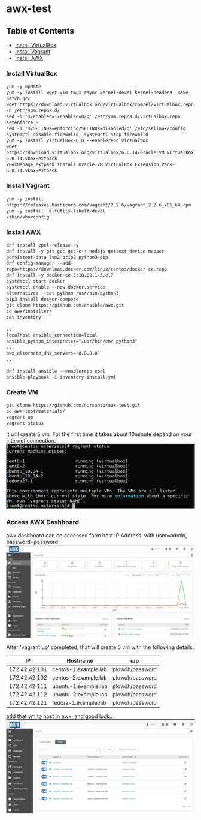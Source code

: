 # awx-test
 
## Table of Contents
* [Install VirtualBox](#Install-VirtualBox)
* [Install Vagrant](#Install-Vagrant)
* [Install AWX](#Install-AWX)

### Install VirtualBox
	yum -y update
	yum -y install wget vim tmux rsync kernel-devel kernel-headers  make patch gcc
	wget https://download.virtualbox.org/virtualbox/rpm/el/virtualbox.repo -P /etc/yum.repos.d/
	sed -i 's/enabled=1/enabled=0/g' /etc/yum.repos.d/virtualbox.repo
	setenforce 0
	sed -i 's/SELINUX=enforcing/SELINUX=disabled/g' /etc/selinux/config
	systemctl disable firewalld; systemctl stop firewalld
	yum -y install VirtualBox-6.0 --enablerepo virtualbox
	wget https://download.virtualbox.org/virtualbox/6.0.14/Oracle_VM_VirtualBox_Extension_Pack-6.0.14.vbox-extpack
	VBoxManage extpack install Oracle_VM_VirtualBox_Extension_Pack-6.0.14.vbox-extpack

### Install Vagrant
	yum -y install https://releases.hashicorp.com/vagrant/2.2.6/vagrant_2.2.6_x86_64.rpm
	yum -y install  elfutils-libelf-devel
	/sbin/vboxconfig

### Install AWX
	dnf install epel-release -y
	dnf install -y git gcc gcc-c++ nodejs gettext device-mapper-persistent-data lvm2 bzip2 python3-pip
	dnf config-manager --add-repo=https://download.docker.com/linux/centos/docker-ce.repo
	dnf install -y docker-ce-3:18.09.1-3.el7
	systemctl start docker
	systemctl enable --now docker.service
	alternatives --set python /usr/bin/python3
	pip3 install docker-compose
	git clone https://github.com/ansible/awx.git
	cd awx/installer/
	cat inventory
	
	...
	localhost ansible_connection=local ansible_python_interpreter="/usr/bin/env python3"
	...
	awx_alternate_dns_servers="8.8.8.8"
	...
	
	dnf install ansible --enablerepo epel
	ansible-playbook -i inventory install.yml

### Create VM
	git clone https://github.com/nursanto/awx-test.git
	cd awx-test/materials/
	vagrant up
	vagrant status
it will create 5 vm. For the first time it takes about 10minute depand on your internet connection.
![vagrant](./materials/01.png "vagrant status")

### Access AWX Dashboard
awx dashboard can be accessed form host IP Address. with user=admin, password=password
![dashboard](./materials/04.png "dashboard")

After 'vagrant up' completed, that will create 5 vm with the following details.

|      IP    	|       Hostname       |       u/p       |
|---------------|----------------------|-----------------|		
| 172.42.42.101 | centos-1.example.lab | plowoh/password |
| 172.42.42.102 | centos-2.example.lab | plowoh/password |
| 172.42.42.111 | ubuntu-1.example.lab | plowoh/password |
| 172.42.42.112 | ubuntu-2.example.lab | plowoh/password |
| 172.42.42.121 | fedora-1.example.lab | plowoh/password |

add that vm to host in awx, and good luck..
![host](./materials/02.png "host")